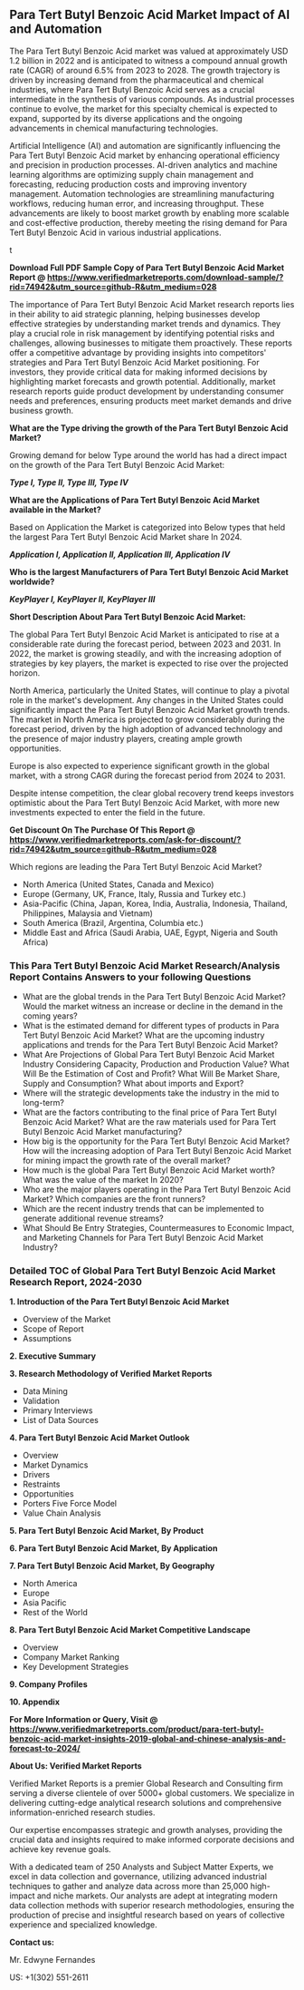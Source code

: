 <h2>Para Tert Butyl Benzoic Acid Market Impact of AI and Automation</h2><p>The Para Tert Butyl Benzoic Acid market was valued at approximately USD 1.2 billion in 2022 and is anticipated to witness a compound annual growth rate (CAGR) of around 6.5% from 2023 to 2028. The growth trajectory is driven by increasing demand from the pharmaceutical and chemical industries, where Para Tert Butyl Benzoic Acid serves as a crucial intermediate in the synthesis of various compounds. As industrial processes continue to evolve, the market for this specialty chemical is expected to expand, supported by its diverse applications and the ongoing advancements in chemical manufacturing technologies.</p><p>Artificial Intelligence (AI) and automation are significantly influencing the Para Tert Butyl Benzoic Acid market by enhancing operational efficiency and precision in production processes. AI-driven analytics and machine learning algorithms are optimizing supply chain management and forecasting, reducing production costs and improving inventory management. Automation technologies are streamlining manufacturing workflows, reducing human error, and increasing throughput. These advancements are likely to boost market growth by enabling more scalable and cost-effective production, thereby meeting the rising demand for Para Tert Butyl Benzoic Acid in various industrial applications.</p>t</p><p id="" class=""><strong>Download Full PDF Sample Copy of Para Tert Butyl Benzoic Acid Market Report @ <a href="https://www.verifiedmarketreports.com/download-sample/?rid=74942&utm_source=github-R&utm_medium=028" target="_blank">https://www.verifiedmarketreports.com/download-sample/?rid=74942&utm_source=github-R&utm_medium=028</a></strong></p><p>The importance of&nbsp;Para Tert Butyl Benzoic Acid Market research reports lies in their ability to aid strategic planning, helping businesses develop effective strategies by understanding market trends and dynamics. They play a crucial role in risk management by identifying potential risks and challenges, allowing businesses to mitigate them proactively. These reports offer a competitive advantage by providing insights into competitors' strategies and Para Tert Butyl Benzoic Acid Market positioning. For investors, they provide critical data for making informed decisions by highlighting market forecasts and growth potential. Additionally, market research reports guide product development by understanding consumer needs and preferences, ensuring products meet market demands and drive business growth.</p><p><strong>What are the&nbsp;Type driving the growth of the Para Tert Butyl Benzoic Acid Market?</strong></p><p id="" class="">Growing demand for below Type around the world has had a direct impact on the growth of the Para Tert Butyl Benzoic Acid Market:</p><em><strong>Type I, Type II, Type III, Type IV</strong></em></p><strong>What are the&nbsp;Applications&nbsp;of Para Tert Butyl Benzoic Acid Market available in the Market?</strong></p><p id="" class="">Based on Application the Market is categorized into Below types that held the largest Para Tert Butyl Benzoic Acid Market share In 2024.</p><em><strong>Application I, Application II, Application III, Application IV</strong></em></p><strong>Who is the largest Manufacturers of Para Tert Butyl Benzoic Acid Market worldwide?</strong></p><p><em><strong>KeyPlayer I, KeyPlayer II, KeyPlayer III</strong></em></p><p id="" class=""><strong>Short Description About Para Tert Butyl Benzoic Acid Market:</strong></p><p>The global Para Tert Butyl Benzoic Acid Market is anticipated to rise at a considerable rate during the forecast period, between 2023 and 2031. In 2022, the market is growing steadily, and with the increasing adoption of strategies by key players, the market is expected to rise over the projected horizon.</p><p>North America, particularly the United States, will continue to play a pivotal role in the market's development. Any changes in the United States could significantly impact the Para Tert Butyl Benzoic Acid Market growth trends. The market in North America is projected to grow considerably during the forecast period, driven by the high adoption of advanced technology and the presence of major industry players, creating ample growth opportunities.</p><p>Europe is also expected to experience significant growth in the global market, with a strong CAGR during the forecast period from 2024 to 2031.</p><p>Despite intense competition, the clear global recovery trend keeps investors optimistic about the Para Tert Butyl Benzoic Acid Market, with more new investments expected to enter the field in the future.</p><p id="" class=""><strong>Get Discount On The Purchase Of This Report @ <a href="https://www.verifiedmarketreports.com/ask-for-discount/?rid=74942&utm_source=github-R&utm_medium=028" target="_blank">https://www.verifiedmarketreports.com/ask-for-discount/?rid=74942&utm_source=github-R&utm_medium=028</a></strong></p>Which regions are leading the Para Tert Butyl Benzoic Acid Market?</p><ul><li>North America (United States, Canada and Mexico)</li><li>Europe (Germany, UK, France, Italy, Russia and Turkey etc.)</li><li>Asia-Pacific (China, Japan, Korea, India, Australia, Indonesia, Thailand, Philippines, Malaysia and Vietnam)</li><li>South America (Brazil, Argentina, Columbia etc.)</li><li>Middle East and Africa (Saudi Arabia, UAE, Egypt, Nigeria and South Africa)</li></ul><h3 id="" class="">This Para Tert Butyl Benzoic Acid Market Research/Analysis Report Contains Answers to your following Questions</h3><ul><li>What are the global trends in the Para Tert Butyl Benzoic Acid Market? Would the market witness an increase or decline in the demand in the coming years?</li><li>What is the estimated demand for different types of products in Para Tert Butyl Benzoic Acid Market? What are the upcoming industry applications and trends for the Para Tert Butyl Benzoic Acid Market?</li><li>What Are Projections of Global Para Tert Butyl Benzoic Acid Market Industry Considering Capacity, Production and Production Value? What Will Be the Estimation of Cost and Profit? What Will Be Market Share, Supply and Consumption? What about imports and Export?</li><li>Where will the strategic developments take the industry in the mid to long-term?</li><li>What are the factors contributing to the final price of Para Tert Butyl Benzoic Acid Market? What are the raw materials used for Para Tert Butyl Benzoic Acid Market manufacturing?</li><li>How big is the opportunity for the Para Tert Butyl Benzoic Acid Market? How will the increasing adoption of Para Tert Butyl Benzoic Acid Market for mining impact the growth rate of the overall market?</li><li>How much is the global Para Tert Butyl Benzoic Acid Market worth? What was the value of the market In 2020?</li><li>Who are the major players operating in the Para Tert Butyl Benzoic Acid Market? Which companies are the front runners?</li><li>Which are the recent industry trends that can be implemented to generate additional revenue streams?</li><li>What Should Be Entry Strategies, Countermeasures to Economic Impact, and Marketing Channels for Para Tert Butyl Benzoic Acid Market Industry?</li></ul><h3 id="" class="">Detailed TOC of Global Para Tert Butyl Benzoic Acid Market Research Report, 2024-2030</h3><p id="" class=""><strong>1. Introduction of the Para Tert Butyl Benzoic Acid Market</strong></p><ul><li>Overview of the Market</li><li>Scope of Report</li><li>Assumptions</li></ul><p id="" class=""><strong>2. Executive Summary</strong></p><p id="" class=""><strong>3. Research Methodology of Verified Market Reports</strong></p><ul><li>Data Mining</li><li>Validation</li><li>Primary Interviews</li><li>List of Data Sources</li></ul><p id="" class=""><strong>4. Para Tert Butyl Benzoic Acid Market Outlook</strong></p><ul><li>Overview</li><li>Market Dynamics</li><li>Drivers</li><li>Restraints</li><li>Opportunities</li><li>Porters Five Force Model</li><li>Value Chain Analysis</li></ul><p id="" class=""><strong>5. Para Tert Butyl Benzoic Acid Market, By Product</strong></p><p id="" class=""><strong>6. Para Tert Butyl Benzoic Acid Market, By Application</strong></p><p id="" class=""><strong>7. Para Tert Butyl Benzoic Acid Market, By Geography</strong></p><ul><li>North America</li><li>Europe</li><li>Asia Pacific</li><li>Rest of the World</li></ul><p id="" class=""><strong>8. Para Tert Butyl Benzoic Acid Market Competitive Landscape</strong></p><ul><li>Overview</li><li>Company Market Ranking</li><li>Key Development Strategies</li></ul><p id="" class=""><strong>9. Company Profiles</strong></p><p id="" class=""><strong>10. Appendix</strong></p><p id="" class=""><strong>For More Information or Query, Visit @ <a href="https://www.verifiedmarketreports.com/product/para-tert-butyl-benzoic-acid-market-insights-2019-global-and-chinese-analysis-and-forecast-to-2024/" target="_blank">https://www.verifiedmarketreports.com/product/para-tert-butyl-benzoic-acid-market-insights-2019-global-and-chinese-analysis-and-forecast-to-2024/</a></strong></p><p id="" class=""><strong>About Us: Verified Market Reports</strong></p><p id="" class="">Verified Market Reports is a premier Global Research and Consulting firm serving a diverse clientele of over 5000+ global customers. We specialize in delivering cutting-edge analytical research solutions and comprehensive information-enriched research studies.</p><p id="" class="">Our expertise encompasses strategic and growth analyses, providing the crucial data and insights required to make informed corporate decisions and achieve key revenue goals.</p><p id="" class="">With a dedicated team of 250 Analysts and Subject Matter Experts, we excel in data collection and governance, utilizing advanced industrial techniques to gather and analyze data across more than 25,000 high-impact and niche markets. Our analysts are adept at integrating modern data collection methods with superior research methodologies, ensuring the production of precise and insightful research based on years of collective experience and specialized knowledge.</p><p id="" class=""><strong>Contact us:</strong></p><p id="" class="">Mr. Edwyne Fernandes</p><p id="" class="">US: +1(302) 551-2611</p>